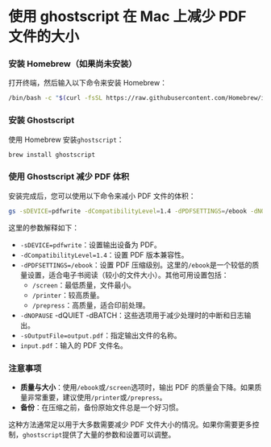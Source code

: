 # 使用 ghostscript 在 Mac 上减少 PDF 文件的大小

### 安装 Homebrew（如果尚未安装）

打开终端，然后输入以下命令来安装 Homebrew：

```bash
/bin/bash -c "$(curl -fsSL https://raw.githubusercontent.com/Homebrew/install/HEAD/install.sh)"
```

### 安装 Ghostscript

使用 Homebrew 安装`ghostscript`：

```bash
brew install ghostscript
```

### 使用 Ghostscript 减少 PDF 体积

安装完成后，您可以使用以下命令来减小 PDF 文件的体积：

```bash
gs -sDEVICE=pdfwrite -dCompatibilityLevel=1.4 -dPDFSETTINGS=/ebook -dNOPAUSE -dQUIET -dBATCH -sOutputFile=output.pdf input.pdf
```

这里的参数解释如下：

- `-sDEVICE=pdfwrite`：设置输出设备为 PDF。
- `-dCompatibilityLevel=1.4`：设置 PDF 版本兼容性。
- `-dPDFSETTINGS=/ebook`：设置 PDF 压缩级别。这里的`/ebook`是一个较低的质量设置，适合电子书阅读（较小的文件大小）。其他可用设置包括：
  - `/screen`：最低质量，文件最小。
  - `/printer`：较高质量。
  - `/prepress`：高质量，适合印前处理。
- `-dNOPAUSE` -dQUIET -dBATCH：这些选项用于减少处理时的中断和日志输出。
- `-sOutputFile=output.pdf`：指定输出文件的名称。
- `input.pdf`：输入的 PDF 文件名。

### 注意事项

- **质量与大小**：使用`/ebook`或`/screen`选项时，输出 PDF 的质量会下降。如果质量非常重要，建议使用`/printer`或`/prepress`。
- **备份**：在压缩之前，备份原始文件总是一个好习惯。

这种方法通常足以用于大多数需要减少 PDF 文件大小的情况。如果你需要更多控制，`ghostscript`提供了大量的参数和设置可以调整。
